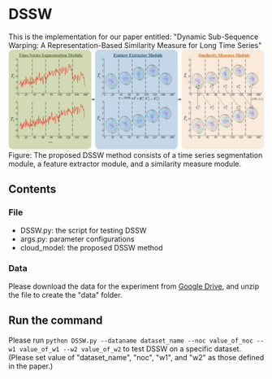 # DSSW
This is the implementation for our paper entitled: "Dynamic Sub-Sequence Warping: A Representation-Based Similarity Measure for Long Time Series"
![image text](https://github.com/zhourongleiden/DSSW/blob/main/DSSW.png) <br>
Figure: The proposed DSSW method consists of a time series segmentation module, a feature extractor module, and a similarity measure module.
## Contents
### File
* DSSW.py: the script for testing DSSW <br>
* args.py: parameter configurations <br>
* cloud_model: the proposed DSSW method
### Data
Please download the data for the experiment from [Google Drive](https://drive.google.com/file/d/1ijqmPkFZXC3HZhZ6zRxfz9Rc3qnt2WnG/view?usp=share_link), 
and unzip the file to create the "data" folder.
## Run the command
Please run `python DSSW.py --dataname dataset_name --noc value_of_noc --w1 value_of_w1 --w2 value_of_w2` to test DSSW on a specific dataset. <br>
(Please set value of "dataset_name", "noc", "w1", and "w2" as those defined in the paper.)
